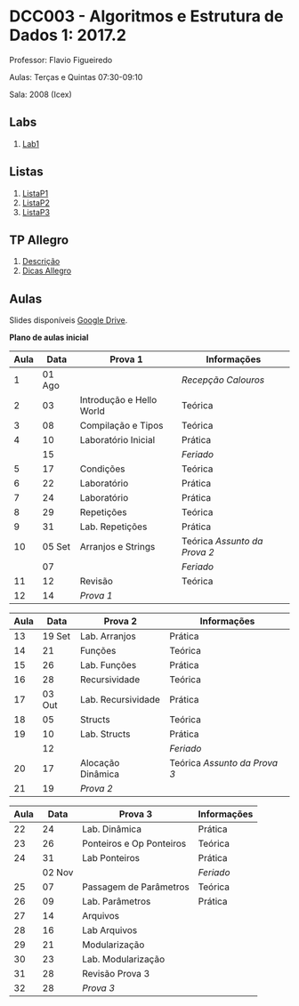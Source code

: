 # DCC003 - Algoritmos e Estrutura de Dados 1: 2017.2

Professor: Flavio Figueiredo

Aulas: Terças e Quintas 07:30-09:10

Sala: 2008 (Icex)

## Labs

  1. [Lab1](TODO)

## Listas

  1. [ListaP1](TODO)
  1. [ListaP2](TODO)
  1. [ListaP3](TODO)

## TP Allegro

  1. [Descrição](TODO)
  1. [Dicas Allegro](TODO)
  
## Aulas

Slides disponíveis [Google Drive](https://drive.google.com/drive/folders/0B0ryAvcYobs0c1oxSU9LaWdFbWs).

**Plano de aulas inicial**

| Aula | Data     |  Prova 1                  | Informações                 |
|------|----------|---------------------------|-----------------------------|
| 1    | 01 Ago   |                           | *Recepção Calouros*         |
| 2    | 03       | Introdução e Hello World  | Teórica                     |
| 3    | 08       | Compilação e Tipos        | Teórica                     |
| 4    | 10       | Laboratório Inicial       | Prática                     |
|      | 15       |                           | *Feriado*                   |
| 5    | 17       | Condições                 | Teórica                     |
| 6    | 22       | Laboratório               | Prática                     |
| 7    | 24       | Laboratório               | Prática                     |
| 8    | 29       | Repetições                | Teórica                     |
| 9    | 31       | Lab. Repetições           | Prática                     |
| 10   | 05 Set   | Arranjos e Strings        | Teórica *Assunto da Prova 2*|
|      | 07       |                           | *Feriado*                   |
| 11   | 12       | Revisão                   | Teórica                     |
| 12   | 14       | *Prova 1*                 |                             |

| Aula | Data     |  Prova 2                  | Informações                 |
|------|----------|---------------------------|-----------------------------|
| 13   | 19 Set   | Lab. Arranjos             | Prática                     |
| 14   | 21       | Funções                   | Teórica                     |
| 15   | 26       | Lab. Funções              | Prática                     |
| 16   | 28       | Recursividade             | Teórica                     |
| 17   | 03 Out   | Lab. Recursividade        | Prática                     |
| 18   | 05       | Structs                   | Teórica                     |
| 19   | 10       | Lab. Structs              | Prática                     |
|      | 12       |                           | *Feriado*                   |
| 20   | 17       | Alocação Dinâmica         | Teórica *Assunto da Prova 3*|
| 21   | 19       | *Prova 2*                 |                             |

| Aula | Data     |  Prova 3                  | Informações                 |
|------|----------|---------------------------|-----------------------------|
| 22   | 24       | Lab. Dinâmica             | Prática                     |
| 23   | 26       | Ponteiros e Op Ponteiros  | Teórica                     |
| 24   | 31       | Lab Ponteiros             | Prática                     |
|      | 02 Nov   |                           | *Feriado*                   |
| 25   | 07       | Passagem de Parâmetros    | Teórica                     |
| 26   | 09       | Lab. Parâmetros           | Prática                     |
| 27   | 14       | Arquivos                  |                             |
| 28   | 16       | Lab Arquivos              |                             |
| 29   | 21       | Modularização             |                             |
| 30   | 23       | Lab. Modularização        |                             |
| 31   | 28       | Revisão Prova 3           |                             |
| 32   | 28       | *Prova 3*                 |                             |
